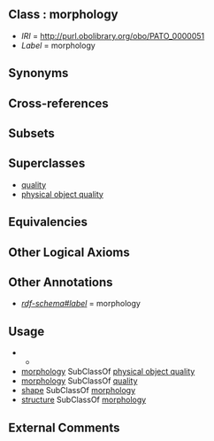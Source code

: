 
## Class : morphology

 * *IRI* = http://purl.obolibrary.org/obo/PATO_0000051
 * *Label* = morphology

## Synonyms


## Cross-references


## Subsets


## Superclasses

 * [quality](../../BFO/19/BFO_0000019.md)
 * [physical object quality](../../PATO/41/PATO_0001241.md)

## Equivalencies


## Other Logical Axioms


## Other Annotations

 * *[rdf-schema#label](../../el/rdf-schema#label.md)* = morphology

## Usage

 * -
 * [morphology](../../PATO/51/PATO_0000051.md) SubClassOf [physical object quality](../../PATO/41/PATO_0001241.md)
 * [morphology](../../PATO/51/PATO_0000051.md) SubClassOf [quality](../../BFO/19/BFO_0000019.md)
 * [shape](../../PATO/52/PATO_0000052.md) SubClassOf [morphology](../../PATO/51/PATO_0000051.md)
 * [structure](../../PATO/41/PATO_0000141.md) SubClassOf [morphology](../../PATO/51/PATO_0000051.md)

## External Comments

